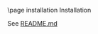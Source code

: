 \page installation Installation

See [README.md](https://bitbucket.org/ignitionrobotics/ign-rendering/src/default/README.md?at=default)
